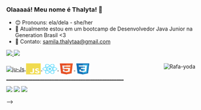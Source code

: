 
### **Olaaaaá! Meu nome é Thalyta!** 👋


  - 😊 Pronouns: ela/dela - she/her
  - 🌱 Atualmente estou em um bootcamp de Desenvolvedor Java Junior na Generation Brasil <3
  - 🔸 Contato: samila.thalytaa@gmail.com


 <div>
  <a href="https://github.com/samilathalyta">
   <img height="180em" src="https://github-readme-stats.vercel.app/api?username=juliaMoonCrystal&show_icons=true&theme=dark&include_all_commits=true&count_private=true"/>
  <img height="180em" src="https://github-readme-stats.vercel.app/api/top-langs/?username=juliaMoonCrystal&layout=compact&langs_count=7&theme=dark"/>
</div>
  
  <div style="display: inline_block"><br>
    <img align="center" alt="ju-Js" height="30" width="40" src="https://img.shields.io/badge/Java-ED8B00?style=for-the-badge&logo=java&logoColor=white">
  <img align="center" alt="Rafa-Js" height="30" width="40" src="https://raw.githubusercontent.com/devicons/devicon/master/icons/javascript/javascript-plain.svg">
   <img align="center" alt="Rafa-React" height="30" width="40" src="https://raw.githubusercontent.com/devicons/devicon/master/icons/react/react-original.svg">
  <img align="center" alt="Rafa-HTML" height="30" width="40" src="https://raw.githubusercontent.com/devicons/devicon/master/icons/html5/html5-original.svg">
  <img align="center" alt="Rafa-CSS" height="30" width="40" src="https://raw.githubusercontent.com/devicons/devicon/master/icons/css3/css3-original.svg">
  <img align="right" alt="Rafa-yoda" src="https://cdn.discordapp.com/attachments/795358919417397249/825430589581688872/hi.gif">
</div>
   _________________________________________________
 
<div> 

 <a href="https://discord.com/channels/@me/882406110286471218" target="_blank"><img src="https://img.shields.io/badge/Discord-7289DA?style=for-the-badge&logo=discord&logoColor=white" target="_blank"></a> 
  <a href = "mailto:samila.thalytaa@gmail.com"><img src="https://img.shields.io/badge/-Gmail-%23333?style=for-the-badge&logo=gmail&logoColor=white" target="_blank"></a>
  <a href="https://www.linkedin.com/in/thalyta-c-b06850a3/" target="_blank"><img src="https://img.shields.io/badge/-LinkedIn-%230077B5?style=for-the-badge&logo=linkedin&logoColor=white" target="_blank"></a> 
 
  
 
</div>


-->

